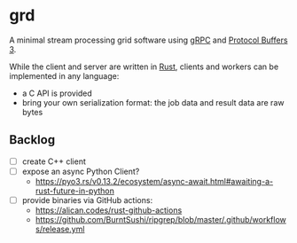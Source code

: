 # grd

A minimal stream processing grid software using [gRPC](https://grpc.io/) and
[Protocol Buffers 3](https://developers.google.com/protocol-buffers/docs/proto3).

While the client and server are written in [Rust](https://www.rust-lang.org), clients and workers can be implemented
in any language:
* a C API is provided
* bring your own serialization format: the job data and result data are raw bytes

## Backlog

* [ ] create C++ client
* [ ] expose an async Python Client?
  * https://pyo3.rs/v0.13.2/ecosystem/async-await.html#awaiting-a-rust-future-in-python
* [ ] provide binaries via GitHub actions:
  * https://alican.codes/rust-github-actions
  * https://github.com/BurntSushi/ripgrep/blob/master/.github/workflows/release.yml
